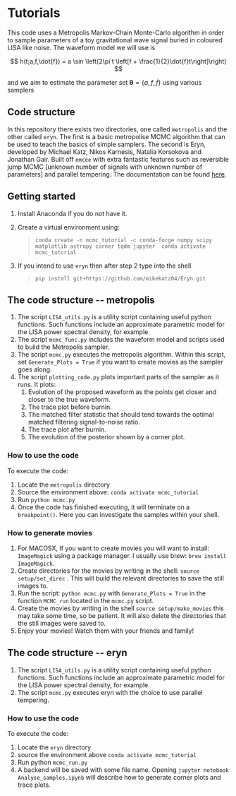 # Tutorials
This code uses a Metropolis Markov-Chain Monte-Carlo algorithm in order to sample parameters of a toy gravitational wave signal buried in coloured LISA like noise. The waveform model we will use is

$$ h(t;a,f,\dot{f}) = a \sin \left(2\pi t \left[f + \frac{1}{2}\dot{f}t\right]\right) $$

and we aim to estimate the parameter set $\boldsymbol{\theta} = \{a,f,\dot{f}\}$ using various samplers

## Code structure
In this repository there exists two directories, one called `metropolis` and the other called `eryn`. The first is a basic metropolise MCMC algorithm that can be used to teach the basics of simple samplers. The second is Eryn, developed by Michael Katz, Nikos Karnesis, Natalia Korsokova and Jonathan Gair. Built off `emcee` with extra fantastic features such as reversible jump MCMC [unknown number of signals with unknown number of parameters] and parallel tempering. The documentation can be found [here](https://mikekatz04.github.io/Eryn/html/user/ensemble.html).

## Getting started
1. Install Anaconda if you do not have it.
2. Create a virtual environment using:

    > `conda create -n mcmc_tutorial -c conda-forge numpy scipy matplotlib astropy corner tqdm jupyter 
    conda activate mcmc_tutorial`
3. If you intend to use `eryn` then after step 2 type into the shell 
   > `pip install git+https://github.com/mikekatz04/Eryn.git`


## The code structure -- metropolis
1. The script `LISA_utils.py` is a utility script containing useful python functions. Such functions include an approximate parametric model for the LISA power spectral density, for example.
2. The script `mcmc_func.py` includes the waveform model and scripts used to build the Metropolis sampler.
3. The script `mcmc.py` executes the metropolis algorithm. Within this script, set `Generate_Plots = True` if you want to create movies as the sampler goes along. 
4. The script `plotting_code.py` plots important parts of the sampler as it runs. It plots: 
   1. Evolution of the proposed waveform as the points get closer and closer to the true waveform.
   2. The trace plot before burnin.
   3. The matched filter statistic that should tend towards the optimal matched filtering signal-to-noise ratio.
   4. The trace plot after burnin.
   5. The evolution of the posterior shown by a corner plot.

### How to use the code 

To execute the code:
1. Locate the `metropolis` directory 
2. Source the environment above: `conda activate mcmc_tutorial` 
3. Run `python mcmc.py`
4. Once the code has finished executing, it will terminate on a `breakpoint()`. Here you can investigate the samples within your shell.  

### How to generate movies
                                  
1. For MACOSX, If you want to create movies you will want to install: `ImageMagick` using a package manager. I usually use brew: ``brew install ImageMagick``.
2. Create directories for the movies by writing in the shell: `source setup/set_direc` . This will build the relevant directories to save the still images to.
3. Run the script: `python mcmc.py` with `Generate_Plots = True` in the function `MCMC_run` located in the `mcmc.py` script.
4. Create the movies by writing in the shell `source setup/make_movies` this may take some time, so be patient. It will also delete the directories that the still images were saved to. 
5. Enjoy your movies! Watch them with your friends and family! 

## The code structure -- eryn

1. The script `LISA_utils.py` is a utility script containing useful python functions. Such functions include an approximate parametric model for the LISA power spectral density, for example.
2. The script `mcmc.py` executes eryn with the choice to use parallel tempering.

### How to use the code

To execute the code:
1. Locate the `eryn` directory
2. source the environment above `conda activate mcmc_tutorial`
3. Run python `mcmc_run.py`
4. A backend will be saved with some file name. Opening `jupyter notebook Analyse_samples.ipynb` will describe how to generate corner plots and trace plots.

